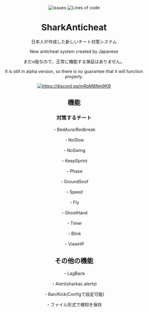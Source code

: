 <div align="center">
    <img src="https://img.shields.io/github/issues/tanu-ch1111/SharkAnticheat?style=flat&color=red" alt="issues">
    <img src="https://tokei.rs/b1/github/tanu-ch1111/SharkAnticheat?category=code&style=flat&color=blue" alt="Lines of code">
</p>

# SharkAnticheat
<p align="center">

日本人が作成した新しいチート対策システム

New anticheat system created by Japanese

まだα版なので、正常に機能する保証はありません。

It is still in alpha version, so there is no guarantee that it will function properly.

<a href="https://discord.gg/mRqM8Nm9KB"><img src="https://invidget.switchblade.xyz/mRqM8Nm9KB" alt="https://discord.gg/mRqM8Nm9KB"/></a><br>

## 機能

### 対策するチート
・BedAura/Bedbreak

・NoSlow

・NoSwing

・KeepSprint

・Phase

・GroundSoof

・Speed

・Fly

・GhostHand

・Timer

・Blink

・ViewHP

## その他の機能
・LagBack

・Alert(sharkac.alerts)

・Ban/Kick(Configで設定可能)

・ファイル形式で検知を保存

</div>
